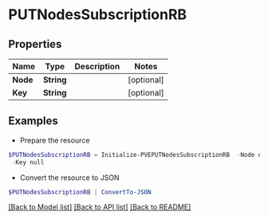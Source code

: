 # PUTNodesSubscriptionRB
## Properties

Name | Type | Description | Notes
------------ | ------------- | ------------- | -------------
**Node** | **String** |  | [optional] 
**Key** | **String** |  | [optional] 

## Examples

- Prepare the resource
```powershell
$PUTNodesSubscriptionRB = Initialize-PVEPUTNodesSubscriptionRB  -Node null `
 -Key null
```

- Convert the resource to JSON
```powershell
$PUTNodesSubscriptionRB | ConvertTo-JSON
```

[[Back to Model list]](../README.md#documentation-for-models) [[Back to API list]](../README.md#documentation-for-api-endpoints) [[Back to README]](../README.md)


